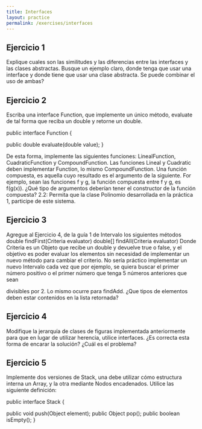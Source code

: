 ```yaml
---
title: Interfaces
layout: practice
permalink: /exercises/interfaces
---
```


## Ejercicio 1
Explique cuales son las similitudes y las diferencias entre las interfaces y las clases
abstractas. Busque un ejemplo claro, donde tenga que usar una interface y donde tiene que
usar una clase abstracta. Se puede combinar el uso de ambas?

## Ejercicio 2
Escriba una interface Function, que implemente un único método, evaluate de tal forma
que reciba un double y retorne un double.

public interface Function {

public double evaluate(double value);
}

De esta forma, implemente las siguientes funciones: LinealFunction,
CuadraticFunction y CompoundFunction.
Las funciones Lineal y Cuadratic deben implementar Function, lo mismo
CompoundFunction. Una función compuesta, es aquella cuyo resultado es el argumento de la
siguiente. For ejemplo, sean las funciones f y g, la función compuesta entre f y g, es f(g(x)).
¿Qué tipo de argumentos deberían tener el constructor de la función compuesta?
2.2: Permita que la clase Polinomio desarrollada en la práctica 1, participe de este sistema.

## Ejercicio 3
Agregue al Ejercicio 4, de la guía 1 de Intervalo los siguientes métodos
double findFirst(Criteria evaluator)
double[] findAll(Criteria evaluator)
Donde Criteria es un Objeto que recibe un double y devuelve true o false, y el objetivo es poder
evaluar los elementos sin necesidad de implementar un nuevo método para cambiar el criterio.
No sería práctico implementar un nuevo Intervalo cada vez que por ejemplo, se quiera buscar
el primer número positivo o el primer número que tenga 5 números anteriores que sean

divisibles por 2. Lo mismo ocurre para findAdd. ¿Que tipos de elementos deben estar
contenidos en la lista retornada?

## Ejercicio 4
Modifique la jerarquía de clases de figuras implementada anteriormente para que en
lugar de utilizar herencia, utilice interfaces. ¿Es correcta esta forma de encarar la solución?
¿Cuál es el problema?

## Ejercicio 5
Implemente dos versiones de Stack, una debe utilizar cómo estructura interna un Array,
y la otra mediante Nodos encadenados. Utilice las siguiente definición:

public interface Stack {

public void push(Object element);
public Object pop();
public boolean isEmpty();
}